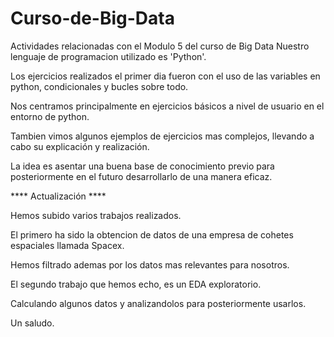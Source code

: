 # Curso-de-Big-Data
Actividades relacionadas con el Modulo 5 del curso de Big Data
Nuestro lenguaje de programacion utilizado es 'Python'.

Los ejercicios realizados el primer dia fueron con el uso de las variables en python, condicionales y bucles sobre todo.

Nos centramos principalmente en ejercicios básicos a nivel de usuario en el entorno de python.

Tambien vimos algunos ejemplos de ejercicios mas complejos, llevando a cabo su explicación y realización.

La idea es asentar una buena base de conocimiento previo para posteriormente en el futuro desarrollarlo de una manera eficaz.


**** Actualización ****

Hemos subido varios trabajos realizados.

El primero ha sido la obtencion de datos de una empresa de cohetes espaciales llamada Spacex.

Hemos filtrado ademas por los datos mas relevantes para nosotros.

El segundo trabajo que hemos echo, es un EDA exploratorio.

Calculando algunos datos y analizandolos para posteriormente usarlos.

Un saludo.
